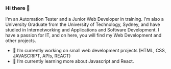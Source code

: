 ### Hi there 👋

I'm an Automation Tester and a Junior Web Developer in training. I'm also a University Graduate from the University of Technology, Sydney, and have studied in Internetworking and Applications and Software Development. I have a passion for IT, and on here, you will find my Web Development and other projects. 

- 🔭 I’m currently working on small web development projects (HTML, CSS, JAVASCRIPT, APIs, REACT)
- 🌱 I’m currently learning more about Javascript and React. 

<!--
**andresamarilis/andresamarilis** is a ✨ _special_ ✨ repository because its `README.md` (this file) appears on your GitHub profile.

Here are some ideas to get you started:

- 🔭 I’m currently working on ...
- 🌱 I’m currently learning ...
- 👯 I’m looking to collaborate on ...
- 🤔 I’m looking for help with ...
- 💬 Ask me about ...
- 📫 How to reach me: ...
- 😄 Pronouns: ...
- ⚡ Fun fact: ...
-->
